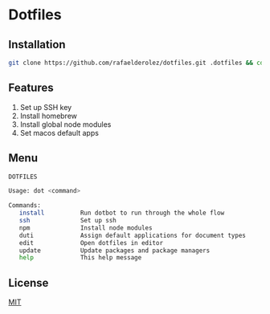 # Dotfiles

## Installation

```bash
git clone https://github.com/rafaelderolez/dotfiles.git .dotfiles && cd .dotfiles && ./install
```

## Features

1. Set up SSH key
2. Install homebrew
3. Install global node modules
4. Set macos default apps

## Menu

```bash
DOTFILES

Usage: dot <command>

Commands:
   install          Run dotbot to run through the whole flow
   ssh              Set up ssh
   npm              Install node modules
   duti             Assign default applications for document types
   edit             Open dotfiles in editor
   update           Update packages and package managers
   help             This help message
```

## License

[MIT](https://choosealicense.com/licenses/mit/)
